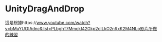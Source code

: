 # UnityDragAndDrop
這是根據https://www.youtube.com/watch?v=bMuYUOIAdnc&list=PLbghT7MmckI42Gkp2cILkO2nRxK2M4NLo影片所做的練習
